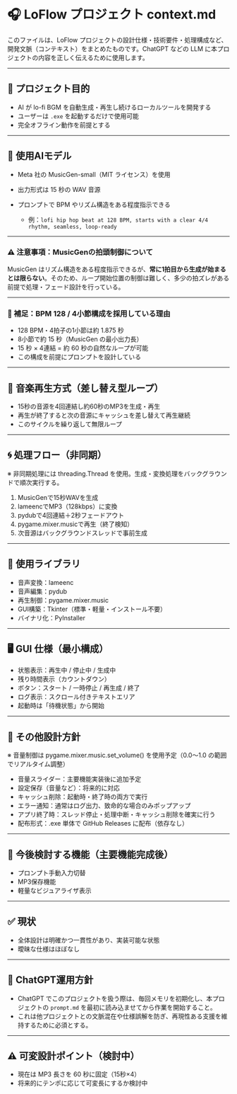# 🎧 LoFlow プロジェクト context.md

このファイルは、LoFlow プロジェクトの設計仕様・技術要件・処理構成など、開発文脈（コンテキスト）をまとめたものです。ChatGPT などの LLM に本プロジェクトの内容を正しく伝えるために使用します。

---

## 🔰 プロジェクト目的

* AI が lo-fi BGM を自動生成・再生し続けるローカルツールを開発する
* ユーザーは `.exe` を起動するだけで使用可能
* 完全オフライン動作を前提とする

---

## 🧠 使用AIモデル

* Meta 社の MusicGen-small（MIT ライセンス）を使用
* 出力形式は 15 秒の WAV 音源
* プロンプトで BPM やリズム構造をある程度指示できる

  * 例：`lofi hip hop beat at 128 BPM, starts with a clear 4/4 rhythm, seamless, loop-ready`

---

### ⚠ 注意事項：MusicGenの拍頭制御について

MusicGen はリズム構造をある程度指示できるが、**常に1拍目から生成が始まるとは限らない**。そのため、ループ開始位置の制御は難しく、多少の拍ズレがある前提で処理・フェード設計を行っている。

---

### 🔎 補足：BPM 128 / 4小節構成を採用している理由

* 128 BPM・4拍子の1小節は約 1.875 秒
* 8小節で約 15 秒（MusicGen の最小出力長）
* 15 秒 × 4連結 = 約 60 秒の自然なループが可能
* この構成を前提にプロンプトを設計している

---

## 🔁 音楽再生方式（差し替え型ループ）

* 15秒の音源を4回連結し約60秒のMP3を生成・再生
* 再生が終了すると次の音源にキャッシュを差し替えて再生継続
* このサイクルを繰り返して無限ループ

---

## 🌀 処理フロー（非同期）

※ 非同期処理には threading.Thread を使用。生成・変換処理をバックグラウンドで順次実行する。

1. MusicGenで15秒WAVを生成
2. lameencでMP3（128kbps）に変換
3. pydubで4回連結＋2秒フェードアウト
4. pygame.mixer.musicで再生（終了検知）
5. 次音源はバックグラウンドスレッドで事前生成

---

## 🧰 使用ライブラリ

* 音声変換：lameenc
* 音声編集：pydub
* 再生制御：pygame.mixer.music
* GUI構築：Tkinter（標準・軽量・インストール不要）
* バイナリ化：PyInstaller

---

## 🖥 GUI 仕様（最小構成）

* 状態表示：再生中 / 停止中 / 生成中
* 残り時間表示（カウントダウン）
* ボタン：スタート / 一時停止 / 再生成 / 終了
* ログ表示：スクロール付きテキストエリア
* 起動時は「待機状態」から開始

---

## 📐 その他設計方針

※ 音量制御は pygame.mixer.music.set\_volume() を使用予定（0.0〜1.0 の範囲でリアルタイム調整）

* 音量スライダー：主要機能実装後に追加予定
* 設定保存（音量など）：将来的に対応
* キャッシュ削除：起動時・終了時の両方で実行
* エラー通知：通常はログ出力、致命的な場合のみポップアップ
* アプリ終了時：スレッド停止・処理中断・キャッシュ削除を確実に行う
* 配布形式：.exe 単体で GitHub Releases に配布（依存なし）

---

## 🔭 今後検討する機能（主要機能完成後）

* プロンプト手動入力切替
* MP3保存機能
* 軽量なビジュアライザ表示

---

## ✅ 現状

* 全体設計は明確かつ一貫性があり、実装可能な状態
* 曖昧な仕様はほぼなし

---

## 🧭 ChatGPT運用方針

* ChatGPT でこのプロジェクトを扱う際は、毎回メモリを初期化し、本プロジェクトの `prompt.md` を最初に読み込ませてから作業を開始すること。
* これは他プロジェクトとの文脈混在や仕様誤解を防ぎ、再現性ある支援を維持するために必須とする。

---

## ⚠️ 可変設計ポイント（検討中）

* 現在は MP3 長さを 60 秒に固定（15秒×4）
* 将来的にテンポに応じて可変長にするか検討中
